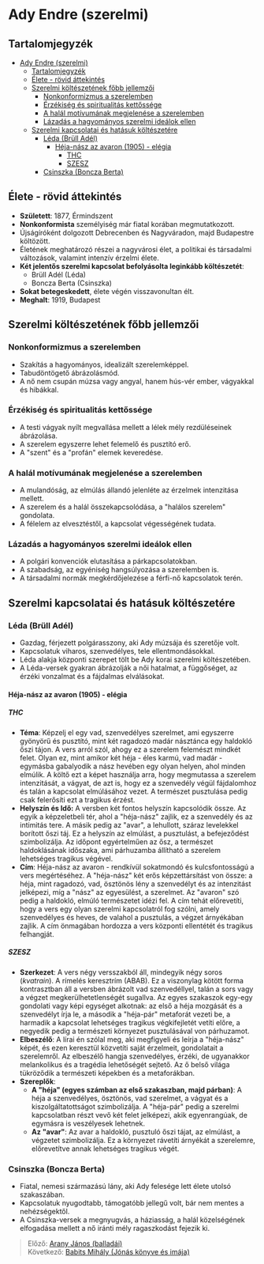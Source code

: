 # Ady Endre (szerelmi)

## Tartalomjegyzék
- [Ady Endre (szerelmi)](#ady-endre-szerelmi)
  - [Tartalomjegyzék](#tartalomjegyzék)
  - [Élete - rövid áttekintés](#élete---rövid-áttekintés)
  - [Szerelmi költészetének főbb jellemzői](#szerelmi-költészetének-főbb-jellemzői)
    - [Nonkonformizmus a szerelemben](#nonkonformizmus-a-szerelemben)
    - [Érzékiség és spiritualitás kettőssége](#érzékiség-és-spiritualitás-kettőssége)
    - [A halál motívumának megjelenése a szerelemben](#a-halál-motívumának-megjelenése-a-szerelemben)
    - [Lázadás a hagyományos szerelmi ideálok ellen](#lázadás-a-hagyományos-szerelmi-ideálok-ellen)
  - [Szerelmi kapcsolatai és hatásuk költészetére](#szerelmi-kapcsolatai-és-hatásuk-költészetére)
    - [Léda (Brüll Adél)](#léda-brüll-adél)
      - [Héja-nász az avaron (1905) - elégia](#héja-nász-az-avaron-1905---elégia)
        - [THC](#thc)
        - [SZESZ](#szesz)
    - [Csinszka (Boncza Berta)](#csinszka-boncza-berta)

## Élete - rövid áttekintés

- **Született**: 1877, Érmindszent
- **Nonkonformista** személyiség már fiatal korában megmutatkozott.
- Újságíróként dolgozott Debrecenben és Nagyváradon, majd Budapestre költözött.
- Életének meghatározó részei a nagyvárosi élet, a politikai és társadalmi változások, valamint intenzív érzelmi élete.
- **Két jelentős szerelmi kapcsolat befolyásolta leginkább költészetét**:
  - Brüll Adél (Léda)
  - Boncza Berta (Csinszka)
- **Sokat betegeskedett**, élete végén visszavonultan élt.
- **Meghalt**: 1919, Budapest

## Szerelmi költészetének főbb jellemzői


### Nonkonformizmus a szerelemben

- Szakítás a hagyományos, idealizált szerelemképpel.
- Tabudöntögető ábrázolásmód.
- A nő nem csupán múzsa vagy angyal, hanem hús-vér ember, vágyakkal és hibákkal.

### Érzékiség és spiritualitás kettőssége

- A testi vágyak nyílt megvallása mellett a lélek mély rezdüléseinek ábrázolása.
- A szerelem egyszerre lehet felemelő és pusztító erő.
- A "szent" és a "profán" elemek keveredése.

### A halál motívumának megjelenése a szerelemben

- A mulandóság, az elmúlás állandó jelenléte az érzelmek intenzitása mellett.
- A szerelem és a halál összekapcsolódása, a "halálos szerelem" gondolata.
- A félelem az elvesztéstől, a kapcsolat végességének tudata.

### Lázadás a hagyományos szerelmi ideálok ellen

- A polgári konvenciók elutasítása a párkapcsolatokban.
- A szabadság, az egyéniség hangsúlyozása a szerelemben is.
- A társadalmi normák megkérdőjelezése a férfi-nő kapcsolatok terén.

## Szerelmi kapcsolatai és hatásuk költészetére

### Léda (Brüll Adél)

- Gazdag, férjezett polgárasszony, aki Ady múzsája és szeretője volt.
- Kapcsolatuk viharos, szenvedélyes, tele ellentmondásokkal.
- Léda alakja központi szerepet tölt be Ady korai szerelmi költészetében.
- A Léda-versek gyakran ábrázolják a női hatalmat, a függőséget, az érzéki vonzalmat és a fájdalmas elválásokat.

#### Héja-nász az avaron (1905) - elégia

##### THC

- **Téma**: Képzelj el egy vad, szenvedélyes szerelmet, ami egyszerre gyönyörű és pusztító, mint két ragadozó madár násztánca egy haldokló őszi tájon. A vers arról szól, ahogy ez a szerelem felemészt mindkét felet. Olyan ez, mint amikor két héja - éles karmú, vad madár - egymásba gabalyodik a nász hevében egy olyan helyen, ahol minden elmúlik. A költő ezt a képet használja arra, hogy megmutassa a szerelem intenzitását, a vágyat, de azt is, hogy ez a szenvedély végül fájdalomhoz és talán a kapcsolat elmúlásához vezet. A természet pusztulása pedig csak felerősíti ezt a tragikus érzést.
- **Helyszín és Idő:** A versben két fontos helyszín kapcsolódik össze. Az egyik a képzeletbeli tér, ahol a "héja-nász" zajlik, ez a szenvedély és az intimitás tere. A másik pedig az "avar", a lehullott, száraz levelekkel borított őszi táj. Ez a helyszín az elmúlást, a pusztulást, a befejeződést szimbolizálja. Az időpont egyértelműen az ősz, a természet haldoklásának időszaka, ami párhuzamba állítható a szerelem lehetséges tragikus végével.
- **Cím**: Héja-nász az avaron - rendkívül sokatmondó és kulcsfontosságú a vers megértéséhez. A "héja-nász" két erős képzettársítást von össze: a héja, mint ragadozó, vad, ösztönös lény a szenvedélyt és az intenzitást jelképezi, míg a "nász" az egyesülést, a szerelmet. Az "avaron" szó pedig a haldokló, elmúló természetet idézi fel. A cím tehát előrevetíti, hogy a vers egy olyan szerelmi kapcsolatról fog szólni, amely szenvedélyes és heves, de valahol a pusztulás, a végzet árnyékában zajlik. A cím önmagában hordozza a vers központi ellentétét és tragikus felhangját.

##### SZESZ

- **Szerkezet**: A vers négy versszakból áll, mindegyik négy soros (*kvatrain*). A rímelés keresztrím (ABAB). Ez a viszonylag kötött forma kontrasztban áll a versben ábrázolt vad szenvedéllyel, talán a sors vagy a végzet megkerülhetetlenségét sugallva. Az egyes szakaszok egy-egy gondolati vagy képi egységet alkotnak: az első a héja mozgását és a szenvedélyt írja le, a második a "héja-pár" metaforát vezeti be, a harmadik a kapcsolat lehetséges tragikus végkifejletét vetíti előre, a negyedik pedig a természeti környezet pusztulásával von párhuzamot.
- **Elbeszélő**: A lírai én szólal meg, aki megfigyeli és leírja a "héja-nász" képét, és ezen keresztül közvetíti saját érzelmeit, gondolatait a szerelemről. Az elbeszélő hangja szenvedélyes, érzéki, de ugyanakkor melankolikus és a tragédia lehetőségét sejtető. Az ő belső világa tükröződik a természeti képekben és a metaforákban.
- **Szereplők**:
  - **A "héja" (egyes számban az első szakaszban, majd párban)**: A héja a szenvedélyes, ösztönös, vad szerelmet, a vágyat és a kiszolgáltatottságot szimbolizálja. A "héja-pár" pedig a szerelmi kapcsolatban részt vevő két felet jelképezi, akik egyenrangúak, de egymásra is veszélyesek lehetnek.
  - **Az "avar"**: Az avar a haldokló, pusztuló őszi tájat, az elmúlást, a végzetet szimbolizálja. Ez a környezet rávetíti árnyékát a szerelemre, előrevetítve annak lehetséges tragikus végét.

### Csinszka (Boncza Berta)

- Fiatal, nemesi származású lány, aki Ady felesége lett élete utolsó szakaszában.
- Kapcsolatuk nyugodtabb, támogatóbb jellegű volt, bár nem mentes a nehézségektől.
- A Csinszka-versek a megnyugvás, a háziasság, a halál közelségének elfogadása mellett a nő iránti mély ragaszkodást fejezik ki.

> Előző: [Arany János (balladái)](./02_arany.md)\
> Következő: [Babits Mihály (Jónás könyve és imája)](./04_babits.md)